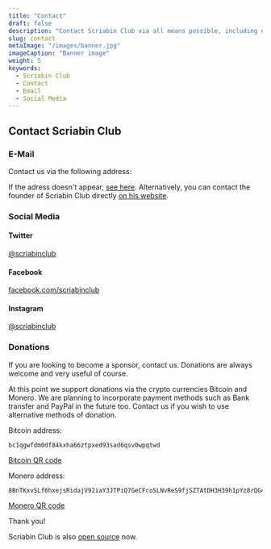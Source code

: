 ```yaml
---
title: "Contact"
draft: false
description: "Contact Scriabin Club via all means possible, including email, various social media such as Facebook, Twitter, Instagram and Reddit. Also, possibilities to donate are available too."
slug: contact
metaImage: "/images/banner.jpg" 
imageCaption: "Banner image"
weight: 5
keywords:
  - Scriabin Club
  - Contact
  - Email
  - Social Media
---
```


## Contact Scriabin Club

### E-Mail

Contact us via the following address:

<script src="/js/cd.js"></script>

If the adress doesn't appear, [see here](cd.jpg).
Alternatively, you can contact the founder of Scriabin Club directly [on his website](https://martinkaptein.com/contact/).

### Social Media

#### Twitter

[@scriabinclub](https://twitter.com/scriabinclub/)

#### Facebook

[facebook.com/scriabinclub](https://www.facebook.com/scriabinclub/)

#### Instagram

[@scriabinclub](https://www.instagram.com/scriabinclub/)

<!--
#### Reddit

[r/scriabinclub](https://www.reddit.com/r/scriabinclub/)
-->

### Donations

If you are looking to become a sponsor, contact us.
Donations are always welcome and very useful of course.

At this point we support donations via the crypto currencies Bitcoin and Monero.
We are planning to incorporate payment methods such as Bank transfer and PayPal in the future too.
Contact us if you wish to use alternative methods of donation.

Bitcoin address:
```
bc1qgwfdm0df84kxha66ztpxed93sad6qsv0wpqtwd
```

[Bitcoin QR code](/images/btc.png)

Monero address:
```
8BnTKxvSLf6hxejsRidajV92iaY3JTPiQ7GeCFcoSLNvReS9fjSZTAtDH3H39h1pYz8rQG4BgDqKW8mVya46RWHE485wTC7
```

[Monero QR code](/images/xmr.png)

Thank you!

Scriabin Club is also [open source](https://github.com/martinkaptein/scriabinclub.com) now.
